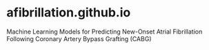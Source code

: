 # afibrillation.github.io
Machine Learning Models for Predicting New-Onset Atrial Fibrillation Following Coronary Artery Bypass Grafting (CABG)
